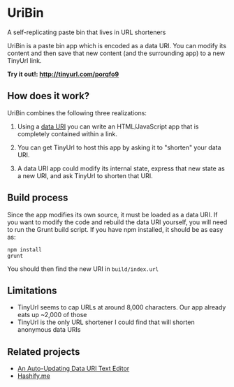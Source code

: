 # UriBin

A self-replicating paste bin that lives in URL shorteners

UriBin is a paste bin app which is encoded as a data URI. You can modify its
content and then save that new content (and the surrounding app) to a new
TinyUrl link.

**Try it out!: http://tinyurl.com/porqfo9**

## How does it work?

UriBin combines the following three realizations:

1. Using a [data
   URI](https://developer.mozilla.org/en-US/docs/Web/HTTP/data_URIs) you can
   write an HTML/JavaScript app that is completely contained within a link.

2. You can get TinyUrl to host this app by asking it to "shorten" your data
   URI.

3. A data URI app could modify its internal state, express that new state as
   a new URI, and ask TinyUrl to shorten that URI.

## Build process

Since the app modifies its own source, it must be loaded as a data URI. If
you want to modify the code and rebuild the data URI yourself, you will need to
run the Grunt build script. If you have npm installed, it should be as easy as:

    npm install
    grunt

You should then find the new URI in `build/index.url`

## Limitations

* TinyUrl seems to cap URLs at around 8,000 characters. Our app already eats up
  ~2,000 of those
* TinyUrl is the only URL shortener I could find that will shorten anonymous
  data URIs

## Related projects

* [An Auto-Updating Data URI Text Editor](http://iamnotagoodartist.com/web/an-auto-updating-data-uri-text-editor/)
* [Hashify.me](http://hashify.me/)
